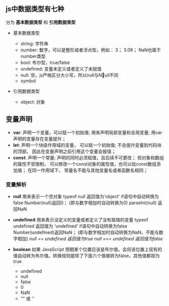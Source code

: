 js中数据类型有七种
----
分为 **基本数据类型** 和 **引用数据类型**
- 基本数据类型
    - string: 字符串
    - number: 数字，可以是整形或者浮点型，例如： 3； 3.09； NaN也属于number类型
    - bool: 布尔型，true/false
    - undefined: 变量未定义或者定义了未赋值
    - null: 空，js严格区分大小写，所以null与Null不同
    - symbol

- 引用数据类型
    - object: 对象

变量声明
----
- **var**: 
    声明一个变量，可以赋一个初始值; 
    用来声明局部变量和全局变量;
    用var声明的变量存在变量提升；
- **let**: 
    声明一个块级作用域的变量， 可以赋一个初始值;
    不会提升变量到代码块的顶部， 因此在变量声明之前引用这个变量会报错；
- **const**: 
    声明一个常量; 
    声明的同时必须赋值，且后续不可更改；
    但对象和数组的属性不受限制， 可以修改一个const对象的属性值，也可以给const数组添加值；
    在同一作用域下， 常量名不能与其他变量名或者函数名相同；

### 变量解析
- **null**
    用来表示一个空对象
    typeof null 返回值为'object'
    if语句中自动转换为false
    Number(null)返回0； (即与数字相加时自动转换为0)
    parseInt(null) 返回NaN
- **undefined**
    用来表示没定义的变量或者定义了没有赋值的变量
    typeof undefined 返回值为 'undefined'
    if语句中自动转换为false
    Number(undefined)返回NaN； (即与数字相加时自动转换为NaN，不能与数字相加)
    *null == undefined 返回值为true*
    *null === undefined 返回值为false*

- **boolean**
    如果 JavaScript 预期某个位置应该是布尔值，会将该位置上现有的值自动转为布尔值。转换规则是除了下面六个值被转为false，其他值都视为true
    - undefined
    - null
    - false
    - 0
    - NaN
    - "" 或 ''









